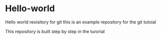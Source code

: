 # Hello-world
Hello world reoisitory for git 
this is an example repository for the git tutoial

This repository is built step by step in the turorial